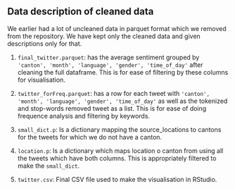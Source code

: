 ## Data description of cleaned data
We earlier had a lot of uncleaned data in parquet format which we removed from the repository. We have kept only the cleaned 
data and given descriptions only for that.

1. `final_twitter.parquet`: has the average sentiment grouped by `'canton', 'month', 'language', 'gender', 'time_of_day'` after 
cleaning the full dataframe. This is for ease of filtering by these columns for visualisation.

2. `twitter_forFreq.parquet`: has a row for each tweet with `'canton', 'month', 'language', 'gender', 'time_of_day'` as well as
the tokenized and stop-words removed tweet as a list. This is for ease of doing frequence analysis and filtering by keywords.

3. `small_dict.p`: Is a dictionary mapping the source_locations to cantons for the tweets for which we do not have a canton.

4. `location.p`: Is a dictionary which maps location o canton from using all the tweets which have both columns. This is 
appropriately filtered to make the `small_dict`.

5. `twitter.csv`: Final CSV file used to make the visualisation in RStudio.
